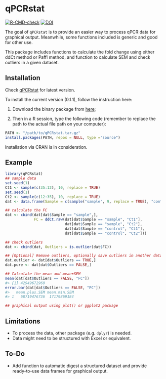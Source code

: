 
<!-- README.md is generated from README.Rmd. Please edit that file -->

# qPCRstat

<!-- badges: start -->

[![R-CMD-check](https://github.com/YixiBio/qPCRstat/actions/workflows/R-CMD-check.yaml/badge.svg)](https://github.com/YixiBio/qPCRstat/actions/workflows/R-CMD-check.yaml)
[![DOI](https://zenodo.org/badge/513131897.svg)](https://zenodo.org/badge/latestdoi/513131897)

<!-- [![CRAN -->
<!-- status](http://www.r-pkg.org/badges/version/qPCRstat)](https://cran.r-project.org/package=qPCRstat) -->
<!-- badges: end -->

The goal of `qPCRstat` is to provide an easier way to process qPCR data
for graphical output. Meanwhile, some functions included is generic and
good for other use.

This package includes functions to calculate the fold change using
either ddCt method or Paffl method, and function to calculate SEM and
check outliers in a given dataset.

## Installation

Check [qPCRstat](https://dev.yiximeta.com/bio/qPCR/qPCRstat/) for latest
version.

To install the current version (0.1.1), follow the instruction here:

1.  Download the binary package from
    [here](https://dev.yiximeta.com/code/Rpackage/qPCRstat/0/0.1.1/qPCRstat_0.1.1.tgz);

2.  Then in a R session, type the following code (remember to replace
    the path to the actual file path on your computer):

``` r
PATH <- "/path/to/qPCRstat.tar.gz"
install.packages(PATH, repos = NULL, type ="source")
```

Installation via CRAN is in consideration.

## Example

``` r
library(qPCRstat)
## sample data
set.seed(1)
Ct1 <- sample(c(35:12), 10, replace = TRUE)
set.seed(1)
Ct2 <- sample(c(12:35), 10, replace = TRUE)
dat <- data.frame(Sample = c(sample("sample", 9, replace = TRUE), "control"), Ct1 = Ct1, Ct2 = Ct2)

## calculate the FC
dat <- cbind(dat[dat$Sample == "sample",], 
             FC = ddCt.raw(dat[dat$Sample == "sample", "Ct1"], 
                           dat[dat$Sample == "sample", "Ct2"], 
                           dat[dat$Sample == "control", "Ct1"],
                           dat[dat$Sample == "control", "Ct2"]))

## check outliers
dat <- cbind(dat, Outliers = is.outlier(dat$FC))

## [Optional] Remove outliers, optionally save outliers in another data frame. 
dat.outlier <- dat[dat$Outliers == TRUE,]
dat.pure <- dat[dat$Outliers == FALSE,]

## Calculate the mean and mean±SEM
mean(dat[dat$Outliers == FALSE, "FC"])
#> [1] 42949672960
error.bar(dat[dat$Outliers == FALSE, "FC"])
#>   mean.plus.SEM mean.min.SEM
#> 1   68719476736  17179869184

## graphical output using plot() or ggplot2 package
```

## Limitations

-   To process the data, other package (e.g. `dplyr`) is needed.
-   Data might need to be structured with Excel or equivalent.

## To-Do

-   Add function to automatic digest a structured dataset and provide
    ready-to-use data frames for graphical output.
